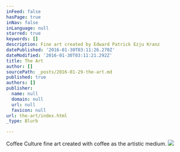 ```yaml
---
inFeed: false
hasPage: true
inNav: false
inLanguage: null
starred: true
keywords: []
description: Fine art created by Edward Patrick Ezju Kranz
datePublished: '2016-01-30T03:11:26.270Z'
dateModified: '2016-01-30T03:11:21.292Z'
title: The Art
author: []
sourcePath: _posts/2016-01-29-the-art.md
published: true
authors: []
publisher:
  name: null
  domain: null
  url: null
  favicon: null
url: the-art/index.html
_type: Blurb

---
```

Coffee Culture fine art created with coffee as the artistic medium.
![](https://the-grid-user-content.s3-us-west-2.amazonaws.com/a2d0a4a1-0060-4197-9464-4d10a4857e64.jpg)